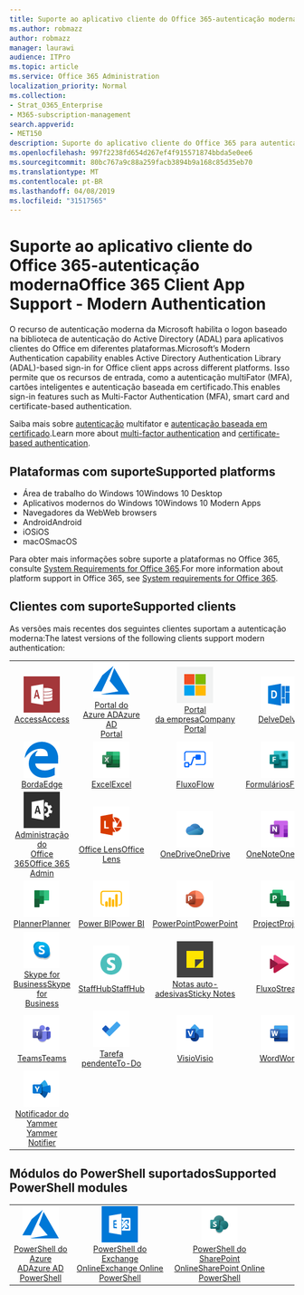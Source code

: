 ```yaml
---
title: Suporte ao aplicativo cliente do Office 365-autenticação moderna
ms.author: robmazz
author: robmazz
manager: laurawi
audience: ITPro
ms.topic: article
ms.service: Office 365 Administration
localization_priority: Normal
ms.collection:
- Strat_O365_Enterprise
- M365-subscription-management
search.appverid:
- MET150
description: Suporte do aplicativo cliente do Office 365 para autenticação moderna.
ms.openlocfilehash: 997f2238fd654d267ef4f915571874bbda5e0ee6
ms.sourcegitcommit: 80bc767a9c88a259facb3894b9a168c85d35eb70
ms.translationtype: MT
ms.contentlocale: pt-BR
ms.lasthandoff: 04/08/2019
ms.locfileid: "31517565"
---
```

# <a name="office-365-client-app-support---modern-authentication"></a><span data-ttu-id="eba71-103">Suporte ao aplicativo cliente do Office 365-autenticação moderna</span><span class="sxs-lookup"><span data-stu-id="eba71-103">Office 365 Client App Support - Modern Authentication</span></span>

<span data-ttu-id="eba71-104">O recurso de autenticação moderna da Microsoft habilita o logon baseado na biblioteca de autenticação do Active Directory (ADAL) para aplicativos clientes do Office em diferentes plataformas.</span><span class="sxs-lookup"><span data-stu-id="eba71-104">Microsoft’s Modern Authentication capability enables Active Directory Authentication Library (ADAL)-based sign-in for Office client apps across different platforms.</span></span> <span data-ttu-id="eba71-105">Isso permite que os recursos de entrada, como a autenticação multiFator (MFA), cartões inteligentes e autenticação baseada em certificado.</span><span class="sxs-lookup"><span data-stu-id="eba71-105">This enables sign-in features such as Multi-Factor Authentication (MFA), smart card and certificate-based authentication.</span></span>

<span data-ttu-id="eba71-106">Saiba mais sobre [autenticação](https://docs.microsoft.com/azure/active-directory/authentication/multi-factor-authentication) multifator e [autenticação baseada em certificado](https://docs.microsoft.com/azure/active-directory/active-directory-certificate-based-authentication-get-started).</span><span class="sxs-lookup"><span data-stu-id="eba71-106">Learn more about [multi-factor authentication](https://docs.microsoft.com/azure/active-directory/authentication/multi-factor-authentication) and [certificate-based authentication](https://docs.microsoft.com/azure/active-directory/active-directory-certificate-based-authentication-get-started).</span></span>

## <a name="supported-platforms"></a><span data-ttu-id="eba71-107">Plataformas com suporte</span><span class="sxs-lookup"><span data-stu-id="eba71-107">Supported platforms</span></span>

 - <span data-ttu-id="eba71-108">Área de trabalho do Windows 10</span><span class="sxs-lookup"><span data-stu-id="eba71-108">Windows 10 Desktop</span></span>
 - <span data-ttu-id="eba71-109">Aplicativos modernos do Windows 10</span><span class="sxs-lookup"><span data-stu-id="eba71-109">Windows 10 Modern Apps</span></span>
 - <span data-ttu-id="eba71-110">Navegadores da Web</span><span class="sxs-lookup"><span data-stu-id="eba71-110">Web browsers</span></span>
 - <span data-ttu-id="eba71-111">Android</span><span class="sxs-lookup"><span data-stu-id="eba71-111">Android</span></span>
 - <span data-ttu-id="eba71-112">iOS</span><span class="sxs-lookup"><span data-stu-id="eba71-112">iOS</span></span>
 - <span data-ttu-id="eba71-113">macOS</span><span class="sxs-lookup"><span data-stu-id="eba71-113">macOS</span></span>

<span data-ttu-id="eba71-114">Para obter mais informações sobre suporte a plataformas no Office 365, consulte [System Requirements for Office 365](https://products.office.com/office-system-requirements).</span><span class="sxs-lookup"><span data-stu-id="eba71-114">For more information about platform support in Office 365, see [System requirements for Office 365](https://products.office.com/office-system-requirements).</span></span>

## <a name="supported-clients"></a><span data-ttu-id="eba71-115">Clientes com suporte</span><span class="sxs-lookup"><span data-stu-id="eba71-115">Supported clients</span></span>

<span data-ttu-id="eba71-116">As versões mais recentes dos seguintes clientes suportam a autenticação moderna:</span><span class="sxs-lookup"><span data-stu-id="eba71-116">The latest versions of the following clients support modern authentication:</span></span>

| | | | | | |
|:---:|:---:|:---:|:---:|:---:|:---:|
| ![Ícone do Access](media/o365-access-64x64.png) <br> [<span data-ttu-id="eba71-118">Access</span><span class="sxs-lookup"><span data-stu-id="eba71-118">Access</span></span>](https://products.office.com/access) | ![Ícone do Azure](media/o365-azure-64x64.png) <br> [<span data-ttu-id="eba71-120">Portal do <br> Azure AD</span><span class="sxs-lookup"><span data-stu-id="eba71-120">Azure AD <br> Portal</span></span> ](https://azure.microsoft.com/features/azure-portal/) | ![Ícone do portal da empresa](media/o365-microsoft-64x64.png) <br> [<span data-ttu-id="eba71-122">Portal <br> da empresa</span><span class="sxs-lookup"><span data-stu-id="eba71-122">Company <br> Portal</span></span> ](https://docs.microsoft.com/intune-user-help/sign-in-to-the-company-portal) | ![Ícone do Delve](media/o365-delve-64x64.png) <br> [<span data-ttu-id="eba71-124">Delve</span><span class="sxs-lookup"><span data-stu-id="eba71-124">Delve</span></span>](https://products.office.com/business/intelligent-search) | ![Ícone do Dynamics 365](media/o365-dynamics365-64x64.png) <br> [<span data-ttu-id="eba71-126">Dynamics 365</span><span class="sxs-lookup"><span data-stu-id="eba71-126">Dynamics 365</span></span>](https://dynamics.microsoft.com) 
| ![Ícone de borda](media/o365-edge-64x64.png) <br> [<span data-ttu-id="eba71-128">Borda</span><span class="sxs-lookup"><span data-stu-id="eba71-128">Edge</span></span>](https://www.microsoft.com/windows/microsoft-edge) | ![Ícone do Excel](media/o365-excel-64x64.png) <br> [<span data-ttu-id="eba71-130">Excel</span><span class="sxs-lookup"><span data-stu-id="eba71-130">Excel</span></span>](https://products.office.com/excel) | ![Ícone de fluxo](media/o365-flow-64x64.png) <br> [<span data-ttu-id="eba71-132">Fluxo</span><span class="sxs-lookup"><span data-stu-id="eba71-132">Flow</span></span>](https://flow.microsoft.com) | ![Ícone de formulários](media/o365-forms-64x64.png) <br> [<span data-ttu-id="eba71-134">Formulários</span><span class="sxs-lookup"><span data-stu-id="eba71-134">Forms</span></span>](https://flow.microsoft.com/connectors/shared_microsoftforms/microsoft-forms/) | ![Ícone de Kaizala](media/o365-kaizala-64x64.png) <br> [<span data-ttu-id="eba71-136">Kaizala</span><span class="sxs-lookup"><span data-stu-id="eba71-136">Kaizala</span></span>](https://products.office.com/en/business/microsoft-kaizala) 
| ![Ícone de administração do Office 365](media/o365-o365admin-64x64.png) <br> [<span data-ttu-id="eba71-138">Administração do <br> Office 365</span><span class="sxs-lookup"><span data-stu-id="eba71-138">Office 365 <br> Admin</span></span>](https://products.office.com/business/manage-office-365-admin-app) | ![Ícone de lente](media/o365-lens-64x64.png) <br> [<span data-ttu-id="eba71-140">Office Lens</span><span class="sxs-lookup"><span data-stu-id="eba71-140">Office Lens</span></span>](https://www.microsoft.com/p/office-lens/9wzdncrfj3t8?activetab=pivot%3Aoverviewtab) | ![Ícone do OneDrive for Business](media/o365-OneDrive-64x64.png) <br> [<span data-ttu-id="eba71-142">OneDrive</span><span class="sxs-lookup"><span data-stu-id="eba71-142">OneDrive</span></span>](https://products.office.com/onedrive-for-business/online-cloud-storage) |  ![Ícone do OneNote](media/o365-OneNote-64x64.png) <br> [<span data-ttu-id="eba71-144">OneNote</span><span class="sxs-lookup"><span data-stu-id="eba71-144">OneNote</span></span>](https://products.office.com/onenote) | ![Ícone do Outlook](media/o365-outlook-64x64.png) <br> [<span data-ttu-id="eba71-146">Outlook</span><span class="sxs-lookup"><span data-stu-id="eba71-146">Outlook</span></span>](https://products.office.com/outlook) 
| ![Ícone do Planner](media/o365-planner-64x64.png) <br> [<span data-ttu-id="eba71-148">Planner</span><span class="sxs-lookup"><span data-stu-id="eba71-148">Planner</span></span>](https://products.office.com/business/task-management-software) | ![Ícone do PowerBI](media/o365-powerbi-64x64.png) <br> [<span data-ttu-id="eba71-150">Power BI</span><span class="sxs-lookup"><span data-stu-id="eba71-150">Power BI</span></span>](https://powerbi.microsoft.com)| ![Ícone do PowerPoint](media/o365-powerpoint-64x64.png) <br> [<span data-ttu-id="eba71-152">PowerPoint</span><span class="sxs-lookup"><span data-stu-id="eba71-152">PowerPoint</span></span>](https://products.office.com/powerpoint) | ![Ícone de projeto](media/o365-project-64x64.png) <br> [<span data-ttu-id="eba71-154">Project</span><span class="sxs-lookup"><span data-stu-id="eba71-154">Project</span></span>](https://products.office.com/project) | ![Ícone do SharePoint](media/o365-sharepoint-64x64.png) <br> [<span data-ttu-id="eba71-156">Do</span><span class="sxs-lookup"><span data-stu-id="eba71-156">Sharepoint</span></span>](https://products.office.com/sharepoint) 
| ![Ícone do Skype for Business](media/o365-skypeforbusiness-64x64.png) <br> [<span data-ttu-id="eba71-158">Skype for <br> Business</span><span class="sxs-lookup"><span data-stu-id="eba71-158">Skype for <br> Business</span></span>](https://www.skype.com/business/) | ![Ícone de StaffHub](media/o365-staffhub-64x64.png) <br> [<span data-ttu-id="eba71-160">StaffHub</span><span class="sxs-lookup"><span data-stu-id="eba71-160">StaffHub</span></span>](https://products.office.com/microsoft-staffhub/staff-scheduling-software)| ![Ícone de notas auto-adesivas](media/o365-stickynotes-64x64.png) <br> [<span data-ttu-id="eba71-162">Notas auto-adesivas</span><span class="sxs-lookup"><span data-stu-id="eba71-162">Sticky Notes</span></span>](https://www.microsoft.com/p/microsoft-sticky-notes/9nblggh4qghw) | ![Ícone de fluxo](media/o365-stream-64x64.png) <br> [<span data-ttu-id="eba71-164">Fluxo</span><span class="sxs-lookup"><span data-stu-id="eba71-164">Stream</span></span>](https://stream.microsoft.com) | ![Ícone de Sway](media/o365-sway-64x64.png) <br> [<span data-ttu-id="eba71-166">Sway</span><span class="sxs-lookup"><span data-stu-id="eba71-166">Sway</span></span>](https://sway.com) 
| ![Ícone do teams](media/o365-teams-64x64.png) <br> [<span data-ttu-id="eba71-168">Teams</span><span class="sxs-lookup"><span data-stu-id="eba71-168">Teams</span></span>](https://products.office.com/microsoft-teams/group-chat-software) | ![Ícone de tarefas pendentes](media/o365-todo-64x64.png) <br> [<span data-ttu-id="eba71-170">Tarefa pendente</span><span class="sxs-lookup"><span data-stu-id="eba71-170">To-Do</span></span>](https://todo.microsoft.com) | ![Ícone do Visio](media/o365-visio-64x64.png) <br> [<span data-ttu-id="eba71-172">Visio</span><span class="sxs-lookup"><span data-stu-id="eba71-172">Visio</span></span>](https://products.office.com/visio/flowchart-software) | ![Ícone do Word](media/o365-word-64x64.png) <br> [<span data-ttu-id="eba71-174">Word</span><span class="sxs-lookup"><span data-stu-id="eba71-174">Word</span></span>](https://products.office.com/word) | ![Ícone do Yammer](media/o365-yammer-64x64.png) <br> [<span data-ttu-id="eba71-176">Yammer</span><span class="sxs-lookup"><span data-stu-id="eba71-176">Yammer</span></span>](https://products.office.com/yammer/yammer-overview) 
| ![Ícone do Yammer](media/o365-yammer-64x64.png) <br> [<span data-ttu-id="eba71-178">Notificador do Yammer <br></span><span class="sxs-lookup"><span data-stu-id="eba71-178">Yammer <br> Notifier</span></span>](https://products.office.com/yammer/yammer-overview) |  |

## <a name="supported-powershell-modules"></a><span data-ttu-id="eba71-179">Módulos do PowerShell suportados</span><span class="sxs-lookup"><span data-stu-id="eba71-179">Supported PowerShell modules</span></span>

| | | | | | |
|:---:|:---:|:---:|:---:|:---:|:---:|
| ![Ícone do Azure](media/o365-azure-64x64.png) <br> [<span data-ttu-id="eba71-181">PowerShell do <br> Azure AD</span><span class="sxs-lookup"><span data-stu-id="eba71-181">Azure AD <br> PowerShell</span></span>](https://docs.microsoft.com/powershell/azure/active-directory/overview?view=azureadps-2.0) | ![Ícone do Exchange](media/o365-exchange-64x64.png) <br> [<span data-ttu-id="eba71-183">PowerShell do <br> Exchange Online</span><span class="sxs-lookup"><span data-stu-id="eba71-183">Exchange Online <br> PowerShell</span></span>](https://docs.microsoft.com/powershell/exchange/exchange-online/exchange-online-powershell?view=exchange-ps) | ![Ícone do SharePoint](media/o365-sharepoint-64x64.png) <br> [<span data-ttu-id="eba71-185">PowerShell do <br> SharePoint Online</span><span class="sxs-lookup"><span data-stu-id="eba71-185">SharePoint Online <br> PowerShell</span></span>](https://docs.microsoft.com/sharepoint/manage-team-and-communication-sites-in-powershell)